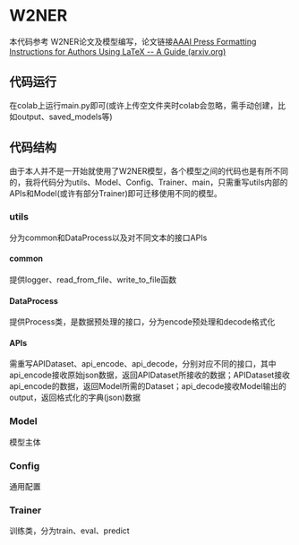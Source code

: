 # W2NER

本代码参考 W2NER论文及模型编写，论文链接[AAAI Press Formatting Instructions for Authors Using LaTeX -- A Guide (arxiv.org)](https://arxiv.org/pdf/2112.10070.pdf)



## 代码运行

在colab上运行main.py即可(或许上传空文件夹时colab会忽略，需手动创建，比如output、saved_models等)



## 代码结构

由于本人并不是一开始就使用了W2NER模型，各个模型之间的代码也是有所不同的，我将代码分为utils、Model、Config、Trainer、main，只需重写utils内部的APIs和Model(或许有部分Trainer)即可迁移使用不同的模型。

### utils

分为common和DataProcess以及对不同文本的接口APIs

#### common

提供logger、read_from_file、write_to_file函数

#### DataProcess

提供Process类，是数据预处理的接口，分为encode预处理和decode格式化

#### APIs

需重写APIDataset、api_encode、api_decode，分别对应不同的接口，其中api_encode接收原始json数据，返回APIDataset所接收的数据；APIDataset接收api_encode的数据，返回Model所需的Dataset；api_decode接收Model输出的output，返回格式化的字典(json)数据

### Model

模型主体

### Config

通用配置

### Trainer

训练类，分为train、eval、predict

